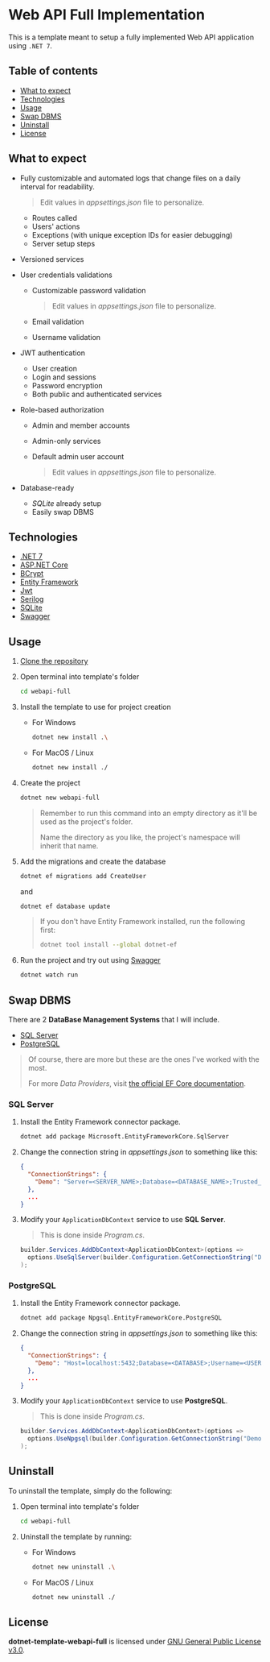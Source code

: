 # Web API Full Implementation

This is a template meant to setup a fully implemented Web API application using `.NET 7`.

## Table of contents

- [What to expect](#what-to-expect)
- [Technologies](#technologies)
- [Usage](#usage)
- [Swap DBMS](#swap-dbms)
- [Uninstall](#uninstall)
- [License](#license)

## What to expect

- Fully customizable and automated logs that change files on a daily interval for readability.

  > Edit values in *appsettings.json* file to personalize.

  - Routes called
  - Users' actions
  - Exceptions (with unique exception IDs for easier debugging)
  - Server setup steps
- Versioned services
- User credentials validations
  - Customizable password validation

    > Edit values in *appsettings.json* file to personalize.
  - Email validation
  - Username validation
- JWT authentication
  - User creation
  - Login and sessions
  - Password encryption
  - Both public and authenticated services
- Role-based authorization
  - Admin and member accounts
  - Admin-only services
  - Default admin user account

    > Edit values in *appsettings.json* file to personalize.
- Database-ready
  - *SQLite* already setup
  - Easily swap DBMS

## Technologies

- [.NET 7](https://dotnet.microsoft.com)
- [ASP.NET Core](https://learn.microsoft.com/en-us/aspnet/core)
- [BCrypt](https://github.com/BcryptNet/bcrypt.net)
- [Entity Framework](https://learn.microsoft.com/en-us/ef/)
- [Jwt](https://jwt.io)
- [Serilog](https://serilog.net)
- [SQLite](https://sqlite.org)
- [Swagger](https://swagger.io)

## Usage

1. [Clone the repository](https://docs.github.com/en/repositories/creating-and-managing-repositories/cloning-a-repository)
2. Open terminal into template's folder

   ```zsh
   cd webapi-full
   ```

3. Install the template to use for project creation
   - For Windows

     ```bash
     dotnet new install .\
     ```

   - For MacOS / Linux

     ```zsh
     dotnet new install ./
     ```

4. Create the project

   ```zsh
   dotnet new webapi-full
   ```

   > Remember to run this command into an empty directory as it'll be used as the project's folder.
   >
   > Name the directory as you like, the project's namespace will inherit that name.
5. Add the migrations and create the database

   ```zsh
   dotnet ef migrations add CreateUser
   ```

   and

   ```zsh
   dotnet ef database update
   ```

   > If you don't have Entity Framework installed, run the following first:
   >
   > ```zsh
   > dotnet tool install --global dotnet-ef
   > ```

6. Run the project and try out using [Swagger](https://swagger.io/docs/)

   ```zsh
   dotnet watch run
   ```

## Swap DBMS

There are 2 **DataBase Management Systems** that I will include.

- [SQL Server](#sql-server)
- [PostgreSQL](#postgresql)

> Of course, there are more but these are the ones I've worked with the most.
>
> For more *Data Providers*, visit [the official EF Core documentation](https://learn.microsoft.com/en-us/ef/core/providers).

### SQL Server

1. Install the Entity Framework connector package.

   ```zsh
   dotnet add package Microsoft.EntityFrameworkCore.SqlServer
   ```

2. Change the connection string in *appsettings.json* to something like this:

   ```json
   {
     "ConnectionStrings": {
       "Demo": "Server=<SERVER_NAME>;Database=<DATABASE_NAME>;Trusted_Connection=true;MultipleActiveResultSets=true;Trust Server Certificate=true"
     },
     ...
   }
   ```

3. Modify your `ApplicationDbContext` service to use **SQL Server**.

   > This is done inside *Program.cs*.

   ```c#
   builder.Services.AddDbContext<ApplicationDbContext>(options => 
     options.UseSqlServer(builder.Configuration.GetConnectionString("Demo"))
   );
   ```

### PostgreSQL

1. Install the Entity Framework connector package.

   ```zsh
   dotnet add package Npgsql.EntityFrameworkCore.PostgreSQL
   ```

2. Change the connection string in *appsettings.json* to something like this:

   ```json
   {
     "ConnectionStrings": {
       "Demo": "Host=localhost:5432;Database=<DATABASE>;Username=<USERNAME>"
     },
     ...
   }
   ```

3. Modify your `ApplicationDbContext` service to use **PostgreSQL**.

   > This is done inside *Program.cs*.

   ```c#
   builder.Services.AddDbContext<ApplicationDbContext>(options => 
     options.UseNpgsql(builder.Configuration.GetConnectionString("Demo"))
   );
   ```

## Uninstall

To uninstall the template, simply do the following:

1. Open terminal into template's folder

   ```zsh
   cd webapi-full
   ```

2. Uninstall the template by running:
   - For Windows

     ```bash
     dotnet new uninstall .\
     ```

   - For MacOS / Linux

     ```zsh
     dotnet new uninstall ./
     ```

## License

**dotnet-template-webapi-full** is licensed under [GNU General Public License v3.0](https://github.com/Stratis-Dermanoutsos/dotnet-template-webapi-full/blob/main/LICENSE).
